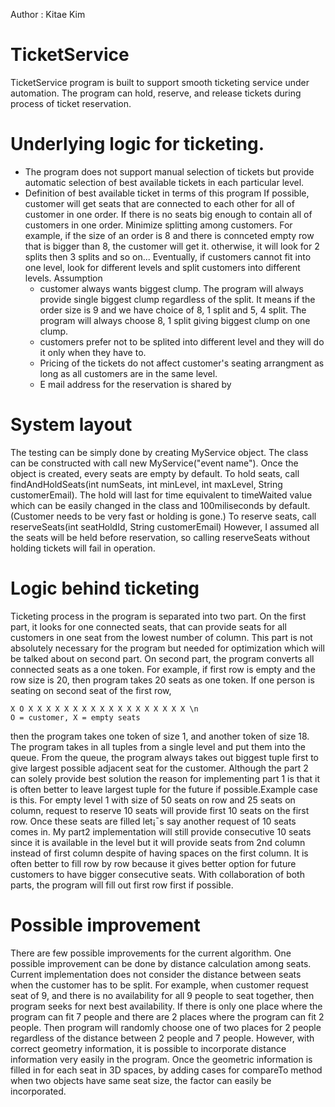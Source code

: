Author : Kitae Kim

# TicketService
TicketService program is built to support smooth ticketing service under automation. The program can hold, reserve, and release tickets during process of ticket reservation.

# Underlying logic for ticketing.
- The program does not support manual selection of tickets but provide automatic selection of best available tickets in each particular level.
- Definition of best available ticket in terms of this program
    If possible, customer will get seats that are connected to each other for all of customer in one order.
    If there is no seats big enough to contain all of customers in one order. Minimize splitting among customers. 
    For example, if the size of an order is 8 and there is connceted empty row that is bigger than 8, the customer will get it.
		otherwise, it will look for 2 splits then 3 splits and so on...
	Eventually, if customers cannot fit into one level, look for different levels and split customers into different levels.
Assumption
    - customer always wants biggest clump. The program will always provide single biggest clump regardless of the split. It means if the order size is 9 and we have choice of 8, 1 split and 5, 4 split. The program will always choose 8, 1 split giving biggest clump on one clump.
    - customers prefer not to be splited into different level and they will do it only when they have to.
    - Pricing of the tickets do not affect customer's seating arrangment as long as all customers are in the same level.
    - E mail address for the reservation is shared by

# System layout
The testing can be simply done by creating MyService object. The class can be constructed with call new MyService("event name"). Once the object is created, every seats are empty by default. To hold seats, call findAndHoldSeats(int numSeats, int minLevel, int maxLevel, String customerEmail). The hold will last for time equivalent to timeWaited value which can be easily changed in the class and 100miliseconds by default. (Customer needs to be very fast or holding is gone.) To reserve seats, call reserveSeats(int seatHoldId, String customerEmail) However, I assumed all the seats will be held before reservation, so calling reserveSeats without holding tickets will fail in operation.


# Logic behind ticketing
Ticketing process in the program is separated into two part. On the first part, it looks for one connected seats, that can provide seats for all customers in one seat from the lowest number of column. This part is not absolutely necessary for the program but needed for optimization which will be talked about on second part.
    On second part, the program converts all connected seats as a one token. For example, if first row is empty and the row size is 20, then program takes 20 seats as one token. If one person is seating on second seat of the first row,

    X O X X X X X X X X X X X X X X X X X X \n
    O = customer, X = empty seats

then the program takes one token of size 1, and another token of size 18. The program takes in all tuples from a single level and put them into the queue. From the queue, the program always takes out biggest tuple first to give largest possible adjacent seat for the customer. Although the part 2 can solely provide best solution the reason for implementing part 1 is that it is often better to leave largest tuple for the future if possible.Example case is this. For empty level 1 with size of 50 seats on row and 25 seats on column, request to reserve 10 seats will provide first 10 seats on the first row. Once these seats are filled let¡¯s say another request of 10 seats comes in. My part2 implementation will still provide consecutive 10 seats since it is available in the level but it will provide seats from 2nd column instead of first column despite of having spaces on the first column. It is often better to fill row by row because it gives better option for future customers to have bigger consecutive seats. With collaboration of both parts, the program will fill out first row first if possible. 

# Possible improvement
There are few possible improvements for the current algorithm. One possible improvement can be done by distance calculation among seats. Current implementation does not consider the distance between seats when the customer has to be split. 
For example, when customer request seat of 9, and there is no availability for all 9 people to seat together, then program seeks for next best availability. If there is only one place where the program can fit 7 people and there are 2 places where the program can fit 2 people. Then program will randomly choose one of two places for 2 people regardless of the distance between 2 people and 7 people. However, with correct geometry information, it is possible to incorporate distance information very easily in the program. Once the geometric information is filled in for each seat in 3D spaces, by adding cases for compareTo method when two objects have same seat size, the factor can easily be incorporated. 
